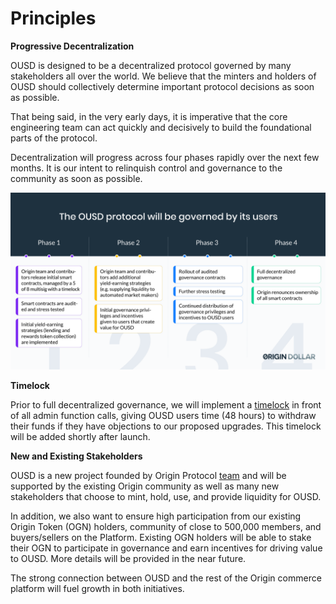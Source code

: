 # Principles

**Progressive Decentralization**

OUSD is designed to be a decentralized protocol governed by many stakeholders all over the world. We believe that the minters and holders of OUSD should collectively determine important protocol decisions as soon as possible. 

That being said, in the very early days, it is imperative that the core engineering team can act quickly and decisively to build the foundational parts of the protocol.

Decentralization will progress across four phases rapidly over the next few months. It is our intent to relinquish control and governance to the community as soon as possible.

![](../.gitbook/assets/ousd_docs_graphics_2%20%283%29.png)

**Timelock**

Prior to full decentralized governance, we will implement a [timelock](../architecture/timelock.md) in front of all admin function calls, giving OUSD users time \(48 hours\) to withdraw their funds if they have objections to our proposed upgrades. This timelock will be added shortly after launch.

**New and Existing Stakeholders**

OUSD is a new project founded by Origin Protocol [team](www.originprotocol.com/team) and will be supported by the existing Origin community as well as many new stakeholders that choose to mint, hold, use, and provide liquidity for OUSD. 

In addition, we also want to ensure high participation from our existing Origin Token \(OGN\) holders, community of close to 500,000 members, and buyers/sellers on the Platform. Existing OGN holders will be able to stake their OGN to participate in governance and earn incentives for driving value to OUSD. More details will be provided in the near future.

The strong connection between OUSD and the rest of the Origin commerce platform will fuel growth in both initiatives.



